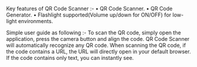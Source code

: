Key features of QR Code Scanner :-
• QR Code Scanner.
• QR Code Generator.
• Flashlight supported(Volume up/down for ON/OFF) for low-light environments. 

Simple user guide as following :-
To scan the QR code, simply open the application, press the camera button and align the code. 
QR Code Scanner will automatically recognize any QR code. When scanning the QR code, if the code contains a URL, 
the URL will directly open in your default browser. If the code contains only text, you can instantly see.


